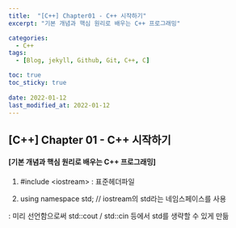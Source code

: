 ```yaml
---
title:  "[C++] Chapter01 - C++ 시작하기"
excerpt: "기본 개념과 핵심 원리로 배우는 C++ 프로그래밍"

categories:
  - C++
tags:
  - [Blog, jekyll, Github, Git, C++, C]

toc: true
toc_sticky: true
 
date: 2022-01-12
last_modified_at: 2022-01-12
---
```

## [C++] Chapter 01 - C++ 시작하기
#### [기본 개념과 핵심 원리로 배우는 C++ 프로그래밍]

<script src="https://gist.github.com/2hyunjinn/514c9b5dcc57a252eca11421e7619408.js"></script>

1. #include \<iostream> : 표준헤더파일

2. using namespace std; // iostream의 std라는 네임스페이스를 사용

  : 미리 선언함으로써 std::cout / std::cin 등에서 std를 생략할 수 있게 만듦